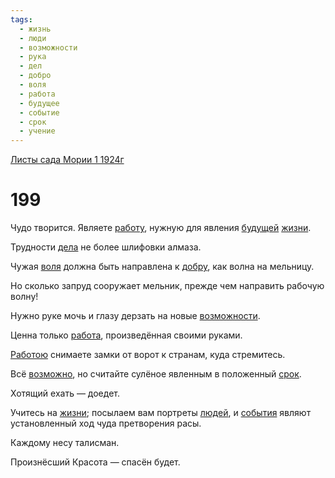 ```yaml
---
tags:
  - жизнь
  - люди
  - возможности
  - рука
  - дел
  - добро
  - воля
  - работа
  - будущее
  - событие
  - срок
  - учение
---
```


[Листы сада Мории 1 1924г](/agni/1924)

# 199
Чудо творится. Являете [работу](/tag/#[работа](/tag/#работа)), нужную для явления [будущей](/tag/#будущее) [жизни](/tag/#жизнь).   

Трудности [дела](/tag/#дел) не более шлифовки алмаза.   

Чужая [воля](/tag/#воля) должна быть направлена к [добру](/tag/#добро), как волна на мельницу.   

Но сколько запруд сооружает мельник, прежде чем направить рабочую волну!   

Нужно руке мочь и глазу дерзать на новые [возможности](/tag/#возможности).   

Ценна только [работа](/tag/#работа), произведённая своими руками.   

[Работою](/tag/#работа) снимаете замки от ворот к странам, куда стремитесь.   

Всё [возможно](/tag/#возможности), но считайте сулёное явленным в положенный [срок](/tag/#срок).   

Хотящий ехать — доедет.   

Учитесь на [жизни](/tag/#жизнь); посылаем вам портреты [людей](/tag/#люди), и [события](/tag/#событие) являют установленный ход чуда претворения расы.   

Каждому несу талисман.   

Произнёсший Красота — спасён будет.   

